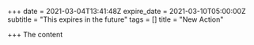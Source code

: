 +++
date = 2021-03-04T13:41:48Z
expire_date = 2021-03-10T05:00:00Z
subtitle = "This expires in the future"
tags = []
title = "New Action"

+++
The content